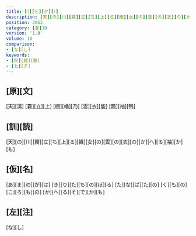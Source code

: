 ```yaml
---
title: [（][七][夕][）]
description: [天][の][川][霧][立][ち][上][る][織][女][の][雲][の][衣][の][か][へ][る][袖][か][も]
position: 2063
category: [巻]10
version: '1.0'
volume: 10
comparison:
- [な][し]
keywords:
- [秋][雑][歌]
- [七][夕]
---
```


## [原][文]

[天][漢] [霧][立][上] [棚][幡][乃] [雲][衣][能] [飄][袖][鴨]

## [訓][読]

[天][の][川][霧][立][ち][上][る][織][女][の][雲][の][衣][の][か][へ][る][袖][か][も]

## [仮][名]

[あ][ま][の][が][は] [き][り][た][ち][の][ぼ][る] [た][な][ば][た][の] [く][も][の][こ][ろ][も][の] [か][へ][る][そ][で][か][も]

## [左][注]

[な][し]
